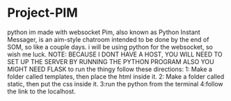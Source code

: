 # Project-PIM
python im made with websocket
Pim, also known as Python Instant Messager, is an aim-style chatroom intended to be done by the end of SOM, so like a couple days. i will be using python for the websocket, so wish me luck. NOTE: BECAUSE I DONT HAVE A HOST, YOU WILL NEED TO SET UP THE SERVER BY RUNNING THE PYTHON PROGRAM ALSO YOU MIGHT NEED FLASK
to run the thingy follow these directions:
1: Make a folder called templates, then place the html inside it.
2: Make a folder called static, then put the css inside it.
3:run the python from the terminal
4:follow the link to the localhost.
